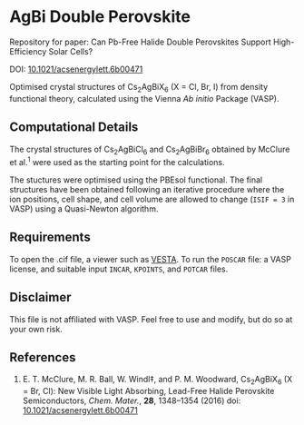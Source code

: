 # AgBi Double Perovskite

Repository for paper: Can Pb-Free Halide Double Perovskites Support High-Efficiency Solar Cells?

DOI: [10.1021/acsenergylett.6b00471](http://pubs.acs.org/doi/abs/10.1021/acsenergylett.6b00471)

Optimised crystal structures of Cs<sub>2</sub>AgBiX<sub>6</sub> (X = Cl, Br, I) from density functional theory, calculated using the Vienna *Ab initio* Package (VASP).

Computational Details
-----------------------
The crystal structures of Cs<sub>2</sub>AgBiCl<sub>6</sub> and Cs<sub>2</sub>AgBiBr<sub>6</sub> obtained by McClure et al.<sup>1</sup> were used as the starting point for the calculations.

The stuctures were optimised using the PBEsol functional.
The final structures have been obtained following an iterative procedure where the ion positions, cell shape, and cell volume are allowed to change (`ISIF = 3` in VASP) using a Quasi-Newton algorithm.

Requirements
------
To open the .cif file, a viewer such as [VESTA](http://jp-minerals.org/vesta/en/).
To run the `POSCAR` file: a VASP license, and suitable input `INCAR`, `KPOINTS`, and `POTCAR` files.

Disclaimer
------
This file is not affiliated with VASP. Feel free to use and modify, but do so at your own risk.

References
-------
1. E. T. McClure, M. R. Ball, W. Windl‡, and P. M. Woodward, Cs<sub>2</sub>AgBiX<sub>6</sub> (X = Br, Cl): New Visible Light Absorbing, Lead-Free Halide Perovskite Semiconductors, *Chem. Mater.*, **28**, 1348–1354 (2016) doi: [10.1021/acsenergylett.6b00471](http://pubs.acs.org/doi/abs/10.1021/acsenergylett.6b00471)
